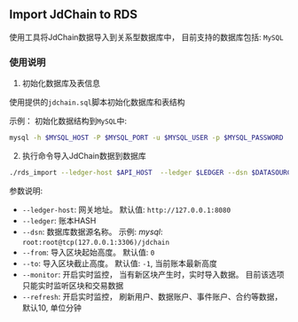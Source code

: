 ## Import JdChain to RDS


使用工具将JdChain数据导入到关系型数据库中， 目前支持的数据库包括: `MySQL`

### 使用说明

1. 初始化数据库及表信息

使用提供的`jdchain.sql`脚本初始化数据库和表结构

示例： 初始化数据结构到`MySQL`中:

```sh
mysql -h $MYSQL_HOST -P $MYSQL_PORT -u $MYSQL_USER -p $MYSQL_PASSWORD  < ./jdchain.sql
```

2. 执行命令导入JdChain数据到数据库

```sh
./rds_import --ledger-host $API_HOST  --ledger $LEDGER --dsn $DATASOURCE_NAME --from $FROM --to $TO 
```

参数说明:

* `--ledger-host`:  网关地址。 默认值: `http://127.0.0.1:8080`
* `--ledger`:  账本HASH
* `--dsn`:  数据库数据源名称。 示例: *mysql*: `root:root@tcp(127.0.0.1:3306)/jdchain`
* `--from`:  导入区块起始高度。 默认值: `0`
* `--to`:  导入区块截止高度。 默认值: `-1`, 当前账本最新高度
* `--monitor`: 开启实时监控， 当有新区块产生时，实时导入数据。 目前该选项只能实时监听区块和交易数据
* `--refresh`: 开启实时监控， 刷新用户、数据账户、事件账户、合约等数据， 默认10, 单位分钟



